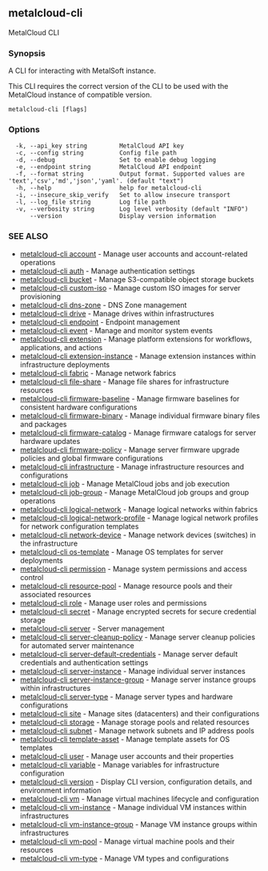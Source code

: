 ## metalcloud-cli

MetalCloud CLI

### Synopsis

A CLI for interacting with MetalSoft instance.

This CLI requires the correct version of the CLI to be used with the MetalCloud instance of compatible version.

```
metalcloud-cli [flags]
```

### Options

```
  -k, --api_key string         MetalCloud API key
  -c, --config string          Config file path
  -d, --debug                  Set to enable debug logging
  -e, --endpoint string        MetalCloud API endpoint
  -f, --format string          Output format. Supported values are 'text','csv','md','json','yaml'. (default "text")
  -h, --help                   help for metalcloud-cli
  -i, --insecure_skip_verify   Set to allow insecure transport
  -l, --log_file string        Log file path
  -v, --verbosity string       Log level verbosity (default "INFO")
      --version                Display version information
```

### SEE ALSO

* [metalcloud-cli account](metalcloud-cli_account.md)	 - Manage user accounts and account-related operations
* [metalcloud-cli auth](metalcloud-cli_auth.md)	 - Manage authentication settings
* [metalcloud-cli bucket](metalcloud-cli_bucket.md)	 - Manage S3-compatible object storage buckets
* [metalcloud-cli custom-iso](metalcloud-cli_custom-iso.md)	 - Manage custom ISO images for server provisioning
* [metalcloud-cli dns-zone](metalcloud-cli_dns-zone.md)	 - DNS Zone management
* [metalcloud-cli drive](metalcloud-cli_drive.md)	 - Manage drives within infrastructures
* [metalcloud-cli endpoint](metalcloud-cli_endpoint.md)	 - Endpoint management
* [metalcloud-cli event](metalcloud-cli_event.md)	 - Manage and monitor system events
* [metalcloud-cli extension](metalcloud-cli_extension.md)	 - Manage platform extensions for workflows, applications, and actions
* [metalcloud-cli extension-instance](metalcloud-cli_extension-instance.md)	 - Manage extension instances within infrastructure deployments
* [metalcloud-cli fabric](metalcloud-cli_fabric.md)	 - Manage network fabrics
* [metalcloud-cli file-share](metalcloud-cli_file-share.md)	 - Manage file shares for infrastructure resources
* [metalcloud-cli firmware-baseline](metalcloud-cli_firmware-baseline.md)	 - Manage firmware baselines for consistent hardware configurations
* [metalcloud-cli firmware-binary](metalcloud-cli_firmware-binary.md)	 - Manage individual firmware binary files and packages
* [metalcloud-cli firmware-catalog](metalcloud-cli_firmware-catalog.md)	 - Manage firmware catalogs for server hardware updates
* [metalcloud-cli firmware-policy](metalcloud-cli_firmware-policy.md)	 - Manage server firmware upgrade policies and global firmware configurations
* [metalcloud-cli infrastructure](metalcloud-cli_infrastructure.md)	 - Manage infrastructure resources and configurations
* [metalcloud-cli job](metalcloud-cli_job.md)	 - Manage MetalCloud jobs and job execution
* [metalcloud-cli job-group](metalcloud-cli_job-group.md)	 - Manage MetalCloud job groups and group operations
* [metalcloud-cli logical-network](metalcloud-cli_logical-network.md)	 - Manage logical networks within fabrics
* [metalcloud-cli logical-network-profile](metalcloud-cli_logical-network-profile.md)	 - Manage logical network profiles for network configuration templates
* [metalcloud-cli network-device](metalcloud-cli_network-device.md)	 - Manage network devices (switches) in the infrastructure
* [metalcloud-cli os-template](metalcloud-cli_os-template.md)	 - Manage OS templates for server deployments
* [metalcloud-cli permission](metalcloud-cli_permission.md)	 - Manage system permissions and access control
* [metalcloud-cli resource-pool](metalcloud-cli_resource-pool.md)	 - Manage resource pools and their associated resources
* [metalcloud-cli role](metalcloud-cli_role.md)	 - Manage user roles and permissions
* [metalcloud-cli secret](metalcloud-cli_secret.md)	 - Manage encrypted secrets for secure credential storage
* [metalcloud-cli server](metalcloud-cli_server.md)	 - Server management
* [metalcloud-cli server-cleanup-policy](metalcloud-cli_server-cleanup-policy.md)	 - Manage server cleanup policies for automated server maintenance
* [metalcloud-cli server-default-credentials](metalcloud-cli_server-default-credentials.md)	 - Manage server default credentials and authentication settings
* [metalcloud-cli server-instance](metalcloud-cli_server-instance.md)	 - Manage individual server instances
* [metalcloud-cli server-instance-group](metalcloud-cli_server-instance-group.md)	 - Manage server instance groups within infrastructures
* [metalcloud-cli server-type](metalcloud-cli_server-type.md)	 - Manage server types and hardware configurations
* [metalcloud-cli site](metalcloud-cli_site.md)	 - Manage sites (datacenters) and their configurations
* [metalcloud-cli storage](metalcloud-cli_storage.md)	 - Manage storage pools and related resources
* [metalcloud-cli subnet](metalcloud-cli_subnet.md)	 - Manage network subnets and IP address pools
* [metalcloud-cli template-asset](metalcloud-cli_template-asset.md)	 - Manage template assets for OS templates
* [metalcloud-cli user](metalcloud-cli_user.md)	 - Manage user accounts and their properties
* [metalcloud-cli variable](metalcloud-cli_variable.md)	 - Manage variables for infrastructure configuration
* [metalcloud-cli version](metalcloud-cli_version.md)	 - Display CLI version, configuration details, and environment information
* [metalcloud-cli vm](metalcloud-cli_vm.md)	 - Manage virtual machines lifecycle and configuration
* [metalcloud-cli vm-instance](metalcloud-cli_vm-instance.md)	 - Manage individual VM instances within infrastructures
* [metalcloud-cli vm-instance-group](metalcloud-cli_vm-instance-group.md)	 - Manage VM instance groups within infrastructures
* [metalcloud-cli vm-pool](metalcloud-cli_vm-pool.md)	 - Manage virtual machine pools and their resources
* [metalcloud-cli vm-type](metalcloud-cli_vm-type.md)	 - Manage VM types and configurations

